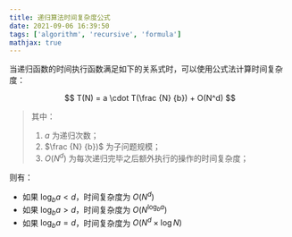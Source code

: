```yaml
---
title: 递归算法时间复杂度公式
date: 2021-09-06 16:39:50
tags: ['algorithm', 'recursive', 'formula']
mathjax: true
---
```


当递归函数的时间执行函数满足如下的关系式时，可以使用公式法计算时间复杂度：

$$
T(N) = a \cdot T(\frac {N} {b}) + O(N^d)
$$

> 其中：  
> 1. $a$ 为递归次数；  
> 2. $\frac {N} {b})$ 为子问题规模；    
> 3. $O(N^d)$ 为每次递归完毕之后额外执行的操作的时间复杂度；  

则有：

* 如果 $\log_b a < d$，时间复杂度为 $O(N^d)$
* 如果 $\log_b a > d$，时间复杂度为 $O(N^{\log_b a})$
* 如果 $\log_b a = d$，时间复杂度为 $O(N^d \times \log N)$